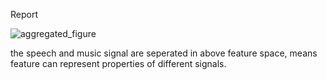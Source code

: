 Report

![aggregated_figure](/Users/zhaoyan/workstuff/Matlab_workspace/6201_MIR/HW2/aggregated_figure.png)

the speech and music signal are seperated in above feature space, means feature can represent properties of different signals.